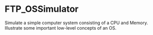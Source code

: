 # FTP_OSSimulator
Simulate a simple computer system consisting of a CPU and Memory. Illustrate some important low-level concepts of an OS.
